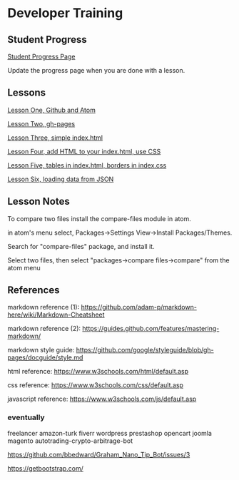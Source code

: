 # Developer Training

## Student Progress

[Student Progress Page](students.md)

Update the progress page when you are done with a lesson.

## Lessons

[Lesson One, Github and Atom](01-lesson.md)

[Lesson Two, gh-pages](02-lesson.md)

[Lesson Three, simple index.html](03-lesson.md)

[Lesson Four, add HTML to your index.html, use CSS](04-lesson.md)

[Lesson Five, tables in index.html, borders in index.css](05-lesson.md)

[Lesson Six, loading data from JSON](06-lesson.md)

## Lesson Notes

To compare two files install the compare-files module in atom.

in atom's menu select, Packages->Settings View->Install Packages/Themes.

Search for "compare-files" package, and install it.

Select two files, then select "packages->compare files->compare" from the atom menu

## References

markdown reference (1): https://github.com/adam-p/markdown-here/wiki/Markdown-Cheatsheet

markdown reference (2): https://guides.github.com/features/mastering-markdown/

markdown style guide: https://github.com/google/styleguide/blob/gh-pages/docguide/style.md

html reference: https://www.w3schools.com/html/default.asp

css reference: https://www.w3schools.com/css/default.asp

javascript reference: https://www.w3schools.com/js/default.asp

### eventually
freelancer amazon-turk fiverr wordpress prestashop opencart joomla magento autotrading-crypto-arbitrage-bot

https://github.com/bbedward/Graham_Nano_Tip_Bot/issues/3

https://getbootstrap.com/
